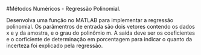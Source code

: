 #Métodos Numéricos - Regressão Polinomial.

Desenvolva uma função no MATLAB para implementar a regressão polinomial. Os parâmentros de entrada são dois vetores contendo os dados x e y da amostra, e o grau do polinômio m. A saída deve ser os coeficientes e o corficiente de determinação em porcentagem para indicar o quanto da incerteza foi explicado pela regressão.